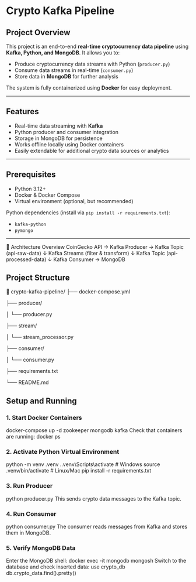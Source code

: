 # Crypto Kafka Pipeline

## Project Overview
This project is an end-to-end **real-time cryptocurrency data pipeline** using **Kafka, Python, and MongoDB**. It allows you to:  
- Produce cryptocurrency data streams with Python (`producer.py`)  
- Consume data streams in real-time (`consumer.py`)  
- Store data in **MongoDB** for further analysis  

The system is fully containerized using **Docker** for easy deployment.

---

## Features
- Real-time data streaming with **Kafka**
- Python producer and consumer integration
- Storage in MongoDB for persistence
- Works offline locally using Docker containers
- Easily extendable for additional crypto data sources or analytics

---

## Prerequisites
- Python 3.12+  
- Docker & Docker Compose  
- Virtual environment (optional, but recommended)  

Python dependencies (install via `pip install -r requirements.txt`):
- `kafka-python`  
- `pymongo`  

---
🧩 Architecture Overview
CoinGecko API → Kafka Producer → Kafka Topic (api-raw-data)
             ↓
        Kafka Streams (filter & transform)
             ↓
     Kafka Topic (api-processed-data)
             ↓
        Kafka Consumer → MongoDB

## Project Structure

📁 crypto-kafka-pipeline/
 ├── docker-compose.yml
 
 ├── producer/
 
 │   └── producer.py
 
 ├── stream/
 
 │   └── stream_processor.py
 
 ├── consumer/
 
 │   └── consumer.py
 
 ├── requirements.txt
 
 └── README.md


## Setup and Running

### 1. Start Docker Containers
docker-compose up -d zookeeper mongodb kafka
Check that containers are running:
docker ps

### 2. Activate Python Virtual Environment
python -m venv .venv
.\.venv\Scripts\activate    # Windows
source .venv/bin/activate   # Linux/Mac
pip install -r requirements.txt

### 3. Run Producer
python producer.py
This sends crypto data messages to the Kafka topic.

### 4. Run Consumer
python consumer.py
The consumer reads messages from Kafka and stores them in MongoDB.

### 5. Verify MongoDB Data
Enter the MongoDB shell:
docker exec -it mongodb mongosh
Switch to the database and check inserted data:
use crypto_db
db.crypto_data.find().pretty()
